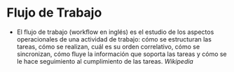 # Flujo de Trabajo

- El flujo de trabajo (workflow en inglés) es el estudio de los aspectos operacionales de una actividad de trabajo: cómo se estructuran las tareas, cómo se realizan, cuál es su orden correlativo, cómo se sincronizan, cómo fluye la información que soporta las tareas y cómo se le hace seguimiento al cumplimiento de las tareas.
*Wikipedia*

